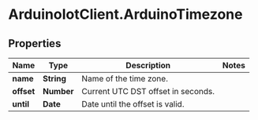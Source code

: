# ArduinoIotClient.ArduinoTimezone

## Properties

Name | Type | Description | Notes
------------ | ------------- | ------------- | -------------
**name** | **String** | Name of the time zone. | 
**offset** | **Number** | Current UTC DST offset in seconds. | 
**until** | **Date** | Date until the offset is valid. | 



